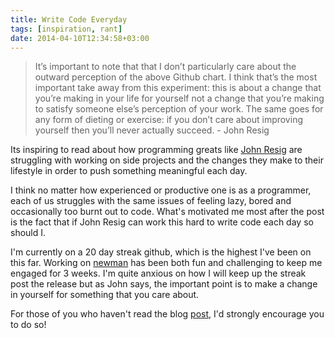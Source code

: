 ```yaml
---
title: Write Code Everyday
tags: [inspiration, rant]
date: 2014-04-10T12:34:58+03:00
---
```

> It’s important to note that that I don’t particularly care about the outward perception of the above Github chart. I think that’s the most important take away from this experiment: this is about a change that you’re making in your life for yourself not a change that you’re making to satisfy someone else’s perception of your work. The same goes for any form of dieting or exercise: if you don’t care about improving yourself then you’ll never actually succeed. - John Resig

Its inspiring to read about how programming greats like [John Resig](http://ejohn.org) are struggling with working on side projects and the changes they make to their lifestyle in order to push something meaningful each day.

I think no matter how experienced or productive one is as a programmer, each of us struggles with the same issues of feeling lazy, bored and occasionally too burnt out to code. What's motivated me most after the post is the fact that if John Resig can work this hard to write code each day so should I.

I'm currently on a 20 day streak github, which is the highest I've been on this far. Working on [newman](http://github.com/a85/newman) has been both fun and challenging to keep me engaged for 3 weeks. I'm quite anxious on how I will keep up the streak post the release but as John says, the important point is to make a change in yourself for something that you care about.

For those of you who haven't read the blog [post](http://ejohn.org/blog/write-code-every-day/), I'd strongly encourage you to do so!
